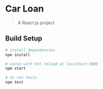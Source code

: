 # Car Loan

> A React.js project

## Build Setup

``` bash
# install dependencies
npm install

# serve with hot reload at localhost:3000
npm start

# to run tests
npm test
